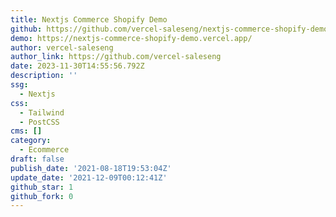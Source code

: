 ```yaml
---
title: Nextjs Commerce Shopify Demo
github: https://github.com/vercel-saleseng/nextjs-commerce-shopify-demo
demo: https://nextjs-commerce-shopify-demo.vercel.app/
author: vercel-saleseng
author_link: https://github.com/vercel-saleseng
date: 2023-11-30T14:55:56.792Z
description: ''
ssg:
  - Nextjs
css:
  - Tailwind
  - PostCSS
cms: []
category:
  - Ecommerce
draft: false
publish_date: '2021-08-18T19:53:04Z'
update_date: '2021-12-09T00:12:41Z'
github_star: 1
github_fork: 0
---
```

